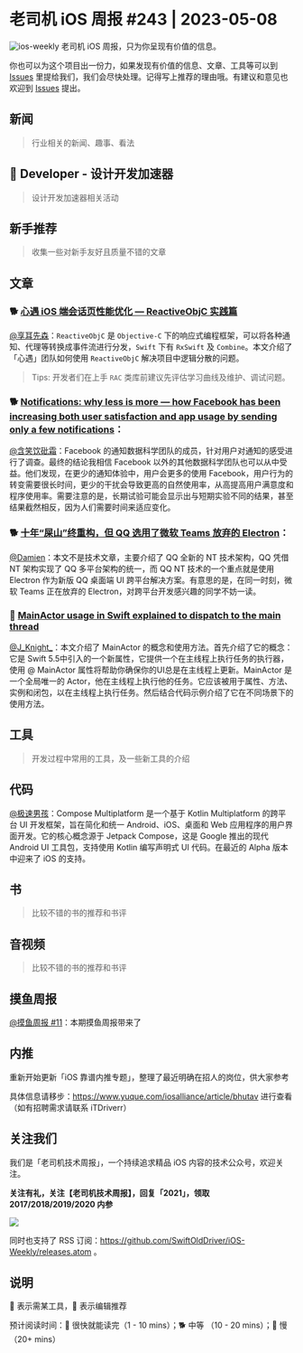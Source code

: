 # 老司机 iOS 周报 #243 | 2023-05-08

![ios-weekly](https://github.com/SwiftOldDriver/iOS-Weekly/blob/master/assets/ios-weekly.png?raw=true)
老司机 iOS 周报，只为你呈现有价值的信息。

你也可以为这个项目出一份力，如果发现有价值的信息、文章、工具等可以到 [Issues](https://github.com/SwiftOldDriver/iOS-Weekly/issues) 里提给我们，我们会尽快处理。记得写上推荐的理由哦。有建议和意见也欢迎到 [Issues](https://github.com/SwiftOldDriver/iOS-Weekly/issues) 提出。

## 新闻

> 行业相关的新闻、趣事、看法

##  Developer - 设计开发加速器

> 设计开发加速器相关活动

## 新手推荐

> 收集一些对新手友好且质量不错的文章

## 文章

### 🐕 [心遇 iOS 端会话页性能优化 — ReactiveObjC 实践篇](https://mp.weixin.qq.com/s/_nYM42vgSEqlJuoMlPdCUw)

[@享耳先森](https://github.com/iblacksun)：`ReactiveObjC` 是 `Objective-C` 下的响应式编程框架，可以将各种通知、代理等转换成事件流进行分发，`Swift` 下有 `RxSwift` 及 `Combine`。本文介绍了「心遇」团队如何使用 `ReactiveObjC` 解决项目中逻辑分散的问题。

> Tips: 开发者们在上手  `RAC` 类库前建议先评估学习曲线及维护、调试问题。

### 🐕 [Notifications: why less is more — how Facebook has been increasing both user satisfaction and app usage by sending only a few notifications](https://medium.com/@AnalyticsAtMeta/notifications-why-less-is-more-how-facebook-has-been-increasing-both-user-satisfaction-and-app-9463f7325e7d)：

[@含笑饮砒霜](https://weibo.com/chinafishnews/)：Facebook 的通知数据科学团队的成员，针对用户对通知的感受进行了调查。最终的结论我相信 Facebook 以外的其他数据科学团队也可以从中受益。他们发现，在更少的通知体验中，用户会更多的使用 Facebook，用户行为的转变需要很长时间，更少的干扰会导致更高的自然使用率，从高提高用户满意度和程序使用率。需要注意的是，长期试验可能会显示出与短期实验不同的结果，甚至结果截然相反，因为人们需要时间来适应变化。


### 🐕 [十年“屎山”终重构，但 QQ 选用了微软 Teams 放弃的 Electron](https://mp.weixin.qq.com/s/f6M1w2kX0jhYgasIWwsawg)：

[@Damien](https://github.com/ZengyiMa)：本文不是技术文章，主要介绍了 QQ 全新的 NT 技术架构，QQ 凭借 NT 架构实现了 QQ 多平台架构的统一，而 QQ NT 技术的一个重点就是使用 Electron 作为新版 QQ 桌面端 UI 跨平台解决方案。有意思的是，在同一时刻，微软 Teams 正在放弃的 Electron，对跨平台开发感兴趣的同学不妨一读。

### 🐎 [MainActor usage in Swift explained to dispatch to the main thread](https://www.avanderlee.com/swift/mainactor-dispatch-main-thread/)

[@J_Knight_](https://github.com/knightsj)：本文介绍了 MainActor 的概念和使用方法。首先介绍了它的概念：它是 Swift 5.5中引入的一个新属性，它提供一个在主线程上执行任务的执行器，使用 @ MainActor 属性将帮助你确保你的UI总是在主线程上更新。MainActor 是一个全局唯一的 Actor，他在主线程上执行他的任务。它应该被用于属性、方法、实例和闭包，以在主线程上执行任务。然后结合代码示例介绍了它在不同场景下的使用方法。

## 工具

> 开发过程中常用的工具，及一些新工具的介绍

## 代码

[@极速男孩](https://github.com/ztlyyznf001)：Compose Multiplatform 是一个基于 Kotlin Multiplatform 的跨平台 UI 开发框架，旨在简化和统一 Android、iOS、桌面和 Web 应用程序的用户界面开发。它的核心概念源于 Jetpack Compose，这是 Google 推出的现代 Android UI 工具包，支持使用 Kotlin 编写声明式 UI 代码。在最近的 Alpha 版本中迎来了 iOS 的支持。

## 书

> 比较不错的书的推荐和书评

## 音视频

> 比较不错的书的推荐和书评

## 摸鱼周报

[@摸鱼周报 #11](https://mp.weixin.qq.com/s/hE9wYlLX8F1sKjIF5eIPVQ)：本期摸鱼周报带来了

## 内推

重新开始更新「iOS 靠谱内推专题」，整理了最近明确在招人的岗位，供大家参考

具体信息请移步：https://www.yuque.com/iosalliance/article/bhutav 进行查看（如有招聘需求请联系 iTDriverr）

## 关注我们

我们是「老司机技术周报」，一个持续追求精品 iOS 内容的技术公众号，欢迎关注。

**关注有礼，关注【老司机技术周报】，回复「2021」，领取 2017/2018/2019/2020 内参**

![](https://github.com/SwiftOldDriver/iOS-Weekly/blob/master/assets/qrcode_for_wechat.jpg?raw=true)

同时也支持了 RSS 订阅：https://github.com/SwiftOldDriver/iOS-Weekly/releases.atom 。

## 说明

🚧 表示需某工具，🌟 表示编辑推荐

预计阅读时间：🐎 很快就能读完（1 - 10 mins）；🐕 中等 （10 - 20 mins）；🐢 慢（20+ mins）
